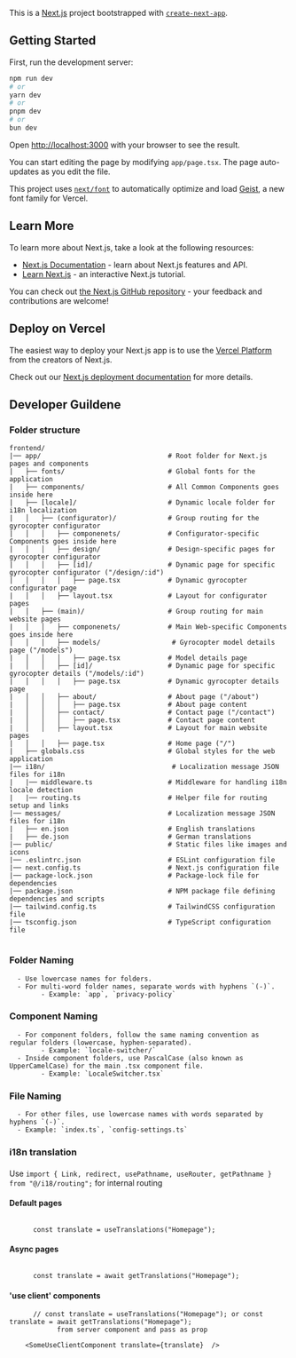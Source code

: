 This is a [Next.js](https://nextjs.org) project bootstrapped with [`create-next-app`](https://nextjs.org/docs/app/api-reference/cli/create-next-app).

## Getting Started

First, run the development server:

```bash
npm run dev
# or
yarn dev
# or
pnpm dev
# or
bun dev
```

Open [http://localhost:3000](http://localhost:3000) with your browser to see the result.

You can start editing the page by modifying `app/page.tsx`. The page auto-updates as you edit the file.

This project uses [`next/font`](https://nextjs.org/docs/app/building-your-application/optimizing/fonts) to automatically optimize and load [Geist](https://vercel.com/font), a new font family for Vercel.

## Learn More

To learn more about Next.js, take a look at the following resources:

- [Next.js Documentation](https://nextjs.org/docs) - learn about Next.js features and API.
- [Learn Next.js](https://nextjs.org/learn) - an interactive Next.js tutorial.

You can check out [the Next.js GitHub repository](https://github.com/vercel/next.js) - your feedback and contributions are welcome!

## Deploy on Vercel

The easiest way to deploy your Next.js app is to use the [Vercel Platform](https://vercel.com/new?utm_medium=default-template&filter=next.js&utm_source=create-next-app&utm_campaign=create-next-app-readme) from the creators of Next.js.

Check out our [Next.js deployment documentation](https://nextjs.org/docs/app/building-your-application/deploying) for more details.

## Developer Guildene

### Folder structure

```
frontend/
|── app/                                # Root folder for Next.js pages and components
|   ├── fonts/                          # Global fonts for the application
|   ├── components/                     # All Common Components goes inside here
|   ├── [locale]/                       # Dynamic locale folder for i18n localization
|   │   ├── (configurator)/             # Group routing for the gyrocopter configurator
|   │   │   ├── componenets/            # Configurator-specific Components goes inside here
|   │   │   ├── design/                 # Design-specific pages for gyrocopter configurator
|   │   │   ├── [id]/                   # Dynamic page for specific gyrocopter configurator ("/design/:id")
|   │   │   │   ├── page.tsx            # Dynamic gyrocopter configurator page
|   │   │   ├── layout.tsx              # Layout for configurator pages
|   │   ├── (main)/                     # Group routing for main website pages
|   │   │   ├── componenets/            # Main Web-specific Components goes inside here
|   │   │   ├── models/                  # Gyrocopter model details page ("/models")
|   │   │   │   ├── page.tsx            # Model details page
|   │   │   ├── [id]/                   # Dynamic page for specific gyrocopter details ("/models/:id")
|   │   │   │   ├── page.tsx            # Dynamic gyrocopter details page
|   │   │   ├── about/                  # About page ("/about")
|   │   │   │   ├── page.tsx            # About page content
|   │   │   ├── contact/                # Contact page ("/contact")
|   │   │   │   ├── page.tsx            # Contact page content
|   │   │   ├── layout.tsx              # Layout for main website pages
|   │   │   ├── page.tsx                # Home page ("/")
|   ├── globals.css                     # Global styles for the web application
|── i18n/                                # Localization message JSON files for i18n
|   |── middleware.ts                   # Middleware for handling i18n locale detection
|   |── routing.ts                      # Helper file for routing setup and links
|── messages/                           # Localization message JSON files for i18n
|   ├── en.json                         # English translations
|   ├── de.json                         # German translations
|── public/                             # Static files like images and icons
|── .eslintrc.json                      # ESLint configuration file
|── next.config.ts                      # Next.js configuration file
|── package-lock.json                   # Package-lock file for dependencies
|── package.json                        # NPM package file defining dependencies and scripts
|── tailwind.config.ts                  # TailwindCSS configuration file
|── tsconfig.json                       # TypeScript configuration file


```

### Folder Naming

      - Use lowercase names for folders.
      - For multi-word folder names, separate words with hyphens `(-)`.
            - Example: `app`, `privacy-policy`

### Component Naming

      - For component folders, follow the same naming convention as regular folders (lowercase, hyphen-separated).
            - Example: `locale-switcher/`
      - Inside component folders, use PascalCase (also known as UpperCamelCase) for the main .tsx component file.
            - Example: `LocaleSwitcher.tsx`

### File Naming

      - For other files, use lowercase names with words separated by hyphens `(-)`.
      - Example: `index.ts`, `config-settings.ts`

### i18n translation

####

Use `import { Link, redirect, usePathname, useRouter, getPathname } from "@/i18/routing";` for internal routing

#### Default pages

```

      const translate = useTranslations("Homepage");

```

#### Async pages

```

      const translate = await getTranslations("Homepage");

```

#### 'use client' components

```
      // const translate = useTranslations("Homepage"); or const translate = await getTranslations("Homepage");
            from server component and pass as prop

    <SomeUseClientComponent translate={translate}  />

```
